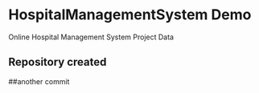 # HospitalManagementSystem Demo
Online Hospital Management System Project Data
## Repository created 
##another commit
